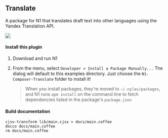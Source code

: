 
## Translate

A package for N1 that translates draft text into other languages using the Yandex Translation API.

<img src="https://raw.githubusercontent.com/nylas/N1/master/examples/N1-Composer-Translate/examples-screencap-translate.png"/>

#### Install this plugin

1. Download and run N1

2. From the menu, select `Developer > Install a Package Manually...`
   The dialog will default to this examples directory. Just choose the
   `N1-Composer-Translate` folder to install it!

   > When you install packages, they're moved to `~/.nylas/packages`,
   > and N1 runs `apm install` on the command line to fetch dependencies
   > listed in the package's `package.json`

#### Build documentation

```
cjsx-transform lib/main.cjsx > docs/main.coffee
docco docs/main.coffee
rm docs/main.coffee
```

